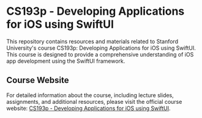 # CS193p - Developing Applications for iOS using SwiftUI

This repository contains resources and materials related to Stanford University's course CS193p: Developing Applications for iOS using SwiftUI. This course is designed to provide a comprehensive understanding of iOS app development using the SwiftUI framework.

## Course Website

For detailed information about the course, including lecture slides, assignments, and additional resources, please visit the official course website: [CS193p - Developing Applications for iOS using SwiftUI](https://cs193p.sites.stanford.edu/).

